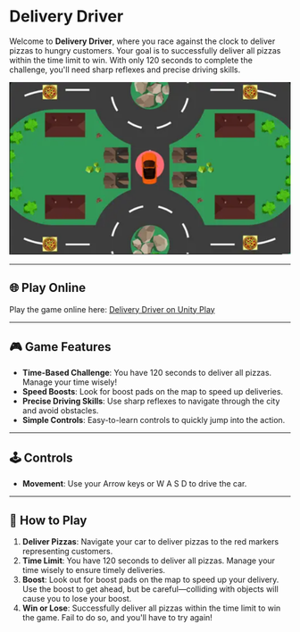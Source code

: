 # Delivery Driver

Welcome to **Delivery Driver**, where you race against the clock to deliver pizzas to hungry customers. Your goal is to successfully deliver all pizzas within the time limit to win. With only 120 seconds to complete the challenge, you'll need sharp reflexes and precise driving skills.

![Delivery Driver Game](./pic/Delivery_Driver.png)

---

## 🌐 Play Online

Play the game online here: [Delivery Driver on Unity Play](https://play.unity.com/en/games/74287c78-b4c9-4742-b61a-434e59d58a18/delivery-driver)

---

## 🎮 Game Features

- **Time-Based Challenge**: You have 120 seconds to deliver all pizzas. Manage your time wisely!
- **Speed Boosts**: Look for boost pads on the map to speed up deliveries.
- **Precise Driving Skills**: Use sharp reflexes to navigate through the city and avoid obstacles.
- **Simple Controls**: Easy-to-learn controls to quickly jump into the action.

---

## 🕹️ Controls

- **Movement**: Use your Arrow keys or W A S D to drive the car.

---

## 📖 How to Play

1. **Deliver Pizzas**: Navigate your car to deliver pizzas to the red markers representing customers.
2. **Time Limit**: You have 120 seconds to deliver all pizzas. Manage your time wisely to ensure timely deliveries.
3. **Boost**: Look out for boost pads on the map to speed up your delivery. Use the boost to get ahead, but be careful—colliding with objects will cause you to lose your boost.
4. **Win or Lose**: Successfully deliver all pizzas within the time limit to win the game. Fail to do so, and you'll have to try again!
